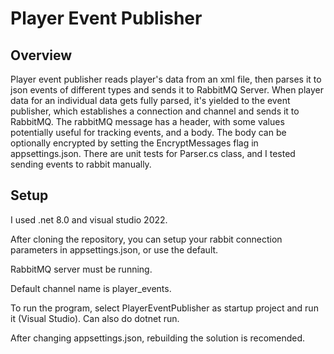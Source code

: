 # Player Event Publisher

## Overview 
Player event publisher reads player's data from an xml file, then parses it to json events of different types and sends it to RabbitMQ Server.
When player data for an individual data gets fully parsed, it's yielded to the event publisher, which establishes a connection and channel and sends it to RabbitMQ.
The rabbitMQ message has a header, with some values potentially useful for tracking events, and a body. 
The body can be optionally encrypted by setting the EncryptMessages flag in appsettings.json. 
There are unit tests for Parser.cs class, and I tested sending events to rabbit manually.
## Setup
I used .net 8.0 and visual studio 2022.

After cloning the repository, you can setup your rabbit connection parameters in appsettings.json, or use the default.

RabbitMQ server must be running.

Default channel name is player_events. 

To run the program, select PlayerEventPublisher as startup project and run it (Visual Studio). Can also do dotnet run.

After changing appsettings.json, rebuilding the solution is recomended.
